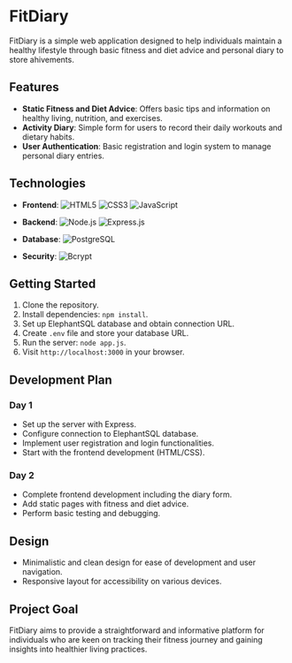 # FitDiary

FitDiary is a simple web application designed to help individuals maintain a healthy lifestyle through basic fitness and diet advice and personal diary to store ahivements.

## Features

- **Static Fitness and Diet Advice**: Offers basic tips and information on healthy living, nutrition, and exercises.
- **Activity Diary**: Simple form for users to record their daily workouts and dietary habits.
- **User Authentication**: Basic registration and login system to manage personal diary entries.

## Technologies

- **Frontend**:
  ![HTML5](https://img.shields.io/badge/HTML5-E34F26?style=for-the-badge&logo=html5&logoColor=white)
  ![CSS3](https://img.shields.io/badge/CSS3-1572B6?style=for-the-badge&logo=css3&logoColor=white)
  ![JavaScript](https://img.shields.io/badge/JavaScript-F7DF1E?style=for-the-badge&logo=javascript&logoColor=black)

- **Backend**:
  ![Node.js](https://img.shields.io/badge/Node.js-43853D?style=for-the-badge&logo=node-dot-js&logoColor=white)
  ![Express.js](https://img.shields.io/badge/Express.js-404D59?style=for-the-badge)

- **Database**:
  ![PostgreSQL](https://img.shields.io/badge/PostgreSQL-316192?style=for-the-badge&logo=postgresql&logoColor=white)

- **Security**:
  ![Bcrypt](https://img.shields.io/badge/Bcrypt-%23316192.svg?style=for-the-badge&logo=bcrypt&logoColor=white)

## Getting Started

1. Clone the repository.
2. Install dependencies: `npm install`.
3. Set up ElephantSQL database and obtain connection URL.
4. Create `.env` file and store your database URL.
5. Run the server: `node app.js`.
6. Visit `http://localhost:3000` in your browser.

## Development Plan

### Day 1

- Set up the server with Express.
- Configure connection to ElephantSQL database.
- Implement user registration and login functionalities.
- Start with the frontend development (HTML/CSS).

### Day 2

- Complete frontend development including the diary form.
- Add static pages with fitness and diet advice.
- Perform basic testing and debugging.

## Design

- Minimalistic and clean design for ease of development and user navigation.
- Responsive layout for accessibility on various devices.

## Project Goal

FitDiary aims to provide a straightforward and informative platform for individuals who are keen on tracking their fitness journey and gaining insights into healthier living practices.
